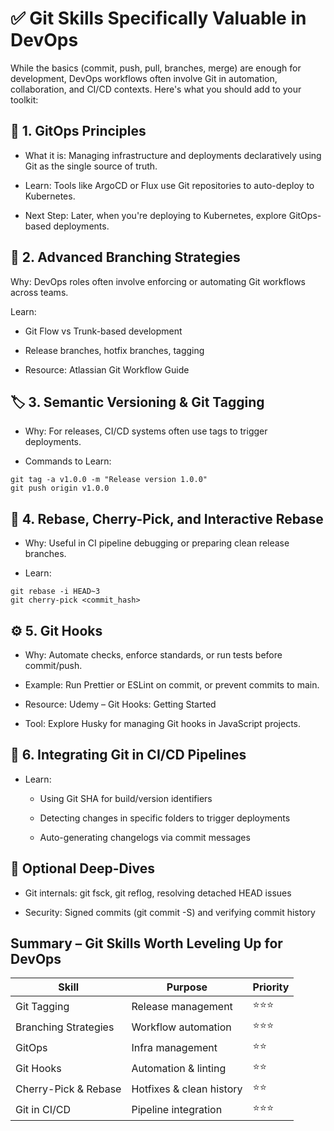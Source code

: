 # ✅ Git Skills Specifically Valuable in DevOps
While the basics (commit, push, pull, branches, merge) are enough for development, DevOps workflows often involve Git in automation, collaboration, and CI/CD contexts. Here's what you should add to your toolkit:

## 🔧 1. GitOps Principles
- What it is: Managing infrastructure and deployments declaratively using Git as the single source of truth.

- Learn: Tools like ArgoCD or Flux use Git repositories to auto-deploy to Kubernetes.

- Next Step: Later, when you're deploying to Kubernetes, explore GitOps-based deployments.

## 🔁 2. Advanced Branching Strategies
Why: DevOps roles often involve enforcing or automating Git workflows across teams.

Learn:

- Git Flow vs Trunk-based development

- Release branches, hotfix branches, tagging

- Resource: Atlassian Git Workflow Guide

## 🏷 3. Semantic Versioning & Git Tagging
- Why: For releases, CI/CD systems often use tags to trigger deployments.

- Commands to Learn:

```
git tag -a v1.0.0 -m "Release version 1.0.0"
git push origin v1.0.0
```


## 🔄 4. Rebase, Cherry-Pick, and Interactive Rebase
- Why: Useful in CI pipeline debugging or preparing clean release branches.

- Learn:
```
git rebase -i HEAD~3
git cherry-pick <commit_hash>
```

## ⚙️ 5. Git Hooks
- Why: Automate checks, enforce standards, or run tests before commit/push.

- Example: Run Prettier or ESLint on commit, or prevent commits to main.

- Resource: Udemy – Git Hooks: Getting Started

- Tool: Explore Husky for managing Git hooks in JavaScript projects.

## 🧪 6. Integrating Git in CI/CD Pipelines
- Learn:

    - Using Git SHA for build/version identifiers

    - Detecting changes in specific folders to trigger deployments

    - Auto-generating changelogs via commit messages

## 📘 Optional Deep-Dives
- Git internals: git fsck, git reflog, resolving detached HEAD issues

- Security: Signed commits (git commit -S) and verifying commit history

## Summary – Git Skills Worth Leveling Up for DevOps
| Skill                | Purpose                  | Priority |
| -------------------- | ------------------------ | -------- |
| Git Tagging          | Release management       | ⭐⭐⭐      |
| Branching Strategies | Workflow automation      | ⭐⭐⭐      |
| GitOps               | Infra management         | ⭐⭐       |
| Git Hooks            | Automation & linting     | ⭐⭐       |
| Cherry-Pick & Rebase | Hotfixes & clean history | ⭐⭐       |
| Git in CI/CD         | Pipeline integration     | ⭐⭐⭐      |

